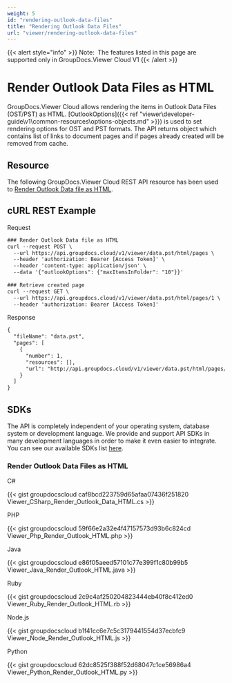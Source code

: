 ```yaml
---
weight: 5
id: "rendering-outlook-data-files"
title: "Rendering Outlook Data Files"
url: "viewer/rendering-outlook-data-files"
---
```


{{< alert style="info" >}}
Note:  The features listed in this page are supported only in GroupDocs.Viewer Cloud V1
{{< /alert >}}






# Render Outlook Data Files as HTML #

GroupDocs.Viewer Cloud allows rendering the items in Outlook Data Files (OST/PST) as HTML. [OutlookOptions]({{< ref "viewer\developer-guide\v1\common-resources\options-objects.md" >}}) is used to set rendering options for OST and PST formats. The API returns object which contains list of links to document pages and if pages already created will be removed from cache.

## Resource ##

The following GroupDocs.Viewer Cloud REST API resource has been used to [Render Outlook Data file as HTML](https://apireference.groupdocs.cloud/viewer/#!/Rendering/HtmlCreatePagesCache).

## cURL REST Example ##





 Request

```html 
### Render Outlook Data file as HTML
curl --request POST \
  --url https://api.groupdocs.cloud/v1/viewer/data.pst/html/pages \
  --header 'authorization: Bearer [Access Token]' \
  --header 'content-type: application/json' \
  --data '{"outlookOptions": {"maxItemsInFolder": "10"}}'
  
### Retrieve created page
curl --request GET \
  --url https://api.groupdocs.cloud/v1/viewer/data.pst/html/pages/1 \
  --header 'authorization: Bearer [Access Token]'
 ```




 Response

```html 
{
  "fileName": "data.pst",
  "pages": [
    {
      "number": 1,
      "resources": [],
      "url": "http://api.groupdocs.cloud/v1/viewer/data.pst/html/pages/1"
    }
  ]
}
 ```






## SDKs ##

The API is completely independent of your operating system, database system or development language. We provide and support API SDKs in many development languages in order to make it even easier to integrate. You can see our available SDKs list [here](https://github.com/groupdocs-viewer-cloud).

### Render Outlook Data Files as HTML ###

 





 C#




{{< gist groupdocscloud caf8bcd223759d65afaa07436f251820 Viewer_CSharp_Render_Outlook_Data_HTML.cs >}}







 PHP




{{< gist groupdocscloud 59f66e2a32e4f47157573d93b6c824cd Viewer_Php_Render_Outlook_HTML.php >}}







 Java




{{< gist groupdocscloud e86f05aeed57101c77e399f1c80b99b5 Viewer_Java_Render_Outlook_HTML.java >}}







 Ruby




{{< gist groupdocscloud 2c9c4af250204823444eb40f8c412ed0 Viewer_Ruby_Render_Outlook_HTML.rb >}}







 Node.js




{{< gist groupdocscloud b1f41cc6e7c5c3179441554d37ecbfc9 Viewer_Node_Render_Outlook_HTML.js >}}







 Python




{{< gist groupdocscloud 62dc8525f388f52d68047c1ce56986a4 Viewer_Python_Render_Outlook_HTML.py >}}






